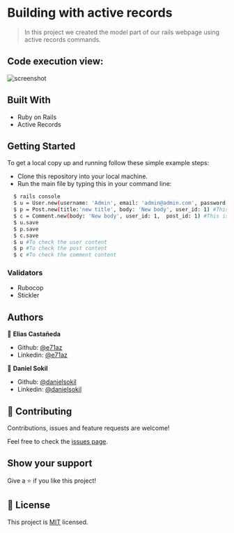 # Building with active records

> In this project we created the model part of our rails webpage using active records commands.

## Code execution view:

![screenshot](./app/bin/assets/images/code.png)

## Built With

- Ruby on Rails
- Active Records

## Getting Started

To get a local copy up and running follow these simple example steps:

- Clone this repository into your local machine.
- Run the main file by typing this in your command line:

```bash
  $ rails console
  $ u = User.new(username: 'Admin', email: 'admin@admin.com', password: '123456') #This is to create a User
  $ p = Post.new(title:'new title', body: 'New body', user_id: 1) #This is to create a post by a certain user
  $ c = Comment.new(body: 'New body', user_id: 1,  post_id: 1) #This is to create a comment by the user
  $ u.save
  $ p.save
  $ c.save
  $ u #To check the user content
  $ p #To check the post content
  $ c #To check the comment content
```

### Validators

- Rubocop
- Stickler

## Authors

👤 **Elias Castañeda**

- Github: [@e71az](https://github.com/e71az)
- Linkedin: [@e71az](https://www.linkedin.com/in/e71az/)

👤 **Daniel Sokil**

- Github: [@danielsokil](https://github.com/danielsokil)
- Linkedin: [@danielsokil](www.linkedin.com/in/daniel-sokil)

## 🤝 Contributing

Contributions, issues and feature requests are welcome!

Feel free to check the [issues page](https://github.com/danielsokil/rails-micro-reddit/issues).

## Show your support

Give a ⭐️ if you like this project!


## 📝 License

This project is [MIT](lic.url) licensed.
